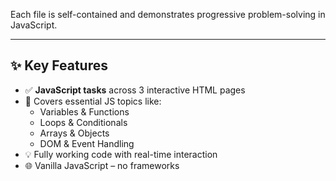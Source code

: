 
Each file is self-contained and demonstrates progressive problem-solving in JavaScript.

---

## ✨ Key Features

- ✅ **JavaScript tasks** across 3 interactive HTML pages  
- 🧠 Covers essential JS topics like:
  - Variables & Functions
  - Loops & Conditionals
  - Arrays & Objects
  - DOM & Event Handling  
- 💡 Fully working code with real-time interaction  
- 🌐 Vanilla JavaScript – no frameworks
